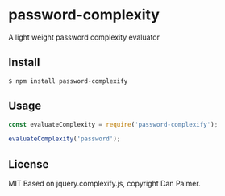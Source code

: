 # password-complexity
A light weight password complexity evaluator

## Install
```
$ npm install password-complexify
```

## Usage
``` javascript
const evaluateComplexity = require('password-complexify');

evaluateComplexity('password');
```

## License
MIT
Based on jquery.complexify.js, copyright Dan Palmer.

